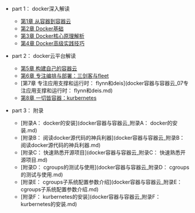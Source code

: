 
- part 1： docker深入解读

  - [第1章 从容器到容器云](docker容器与容器云_01_从容器到容器云.md)
  - [第2章 Docker基础](docker容器与容器云_02_Docker基础.md)
  - [第3章 Docker核心原理解析](docker容器与容器云_03_Docker核心原理解析.md)
  - [第4章 Docker高级实践技巧](docker容器与容器云_04_Docker高级实践技巧.md)
- part 2： docker云平台解读

  - [第5章 构建自己的容器云](docker容器与容器云_05_构建自己的容器云.md)
  - [第6章 专注编排与部署：三剑客与fleet](docker容器与容器云_06_专注编排与部署：三剑客与fleet.md)
  - [第7章 专注应用支撑和运行时： flynn和deis](docker容器与容器云_07专注应用支撑和运行时： flynn和deis.md)
  - [第8章 一切皆容器：kurbernetes](docker容器与容器云_08_一切皆容器：kurbernetes.md)
- part 3： 附录

  - [附录A： docker的安装](docker容器与容器云_附录A： docker的安装.md)
  - [附录B： 阅读docker源代码的神兵利器](docker容器与容器云_附录B： 阅读docker源代码的神兵利器.md)
  - [附录C： 快速熟悉开源项目](docker容器与容器云_附录C： 快速熟悉开源项目.md)
  - [附录D： cgroups的测试与使用](docker容器与容器云_附录D： cgroups的测试与使用.md)
  - [附录E： cgroups子系统配置参数介绍](docker容器与容器云_附录E： cgroups子系统配置参数介绍.md)
  - [附录F： kurbernetes的安装](docker容器与容器云_附录F： kurbernetes的安装.md)
